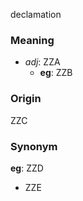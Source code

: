 declamation
### Meaning
+ _adj_: ZZA
	+ __eg__: ZZB

### Origin

ZZC

### Synonym

__eg__: ZZD

+ ZZE


